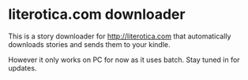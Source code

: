 # literotica.com downloader
This is a story downloader for http://literotica.com that automatically downloads stories and sends them to your kindle.

However it only works on PC for now as it uses batch. Stay tuned in for updates.
